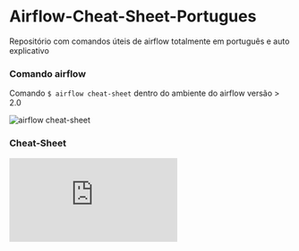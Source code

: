 # Airflow-Cheat-Sheet-Portugues


Repositório com comandos úteis de airflow totalmente em português e auto explicativo

### Comando airflow
Comando ```$ airflow cheat-sheet``` dentro do ambiente do airflow versão > 2.0

![airflow cheat-sheet](https://cdn-images-1.medium.com/max/2600/1*mwHnGkfhRYim67MXbf7tlA.gif)

### Cheat-Sheet

![airflow cheat-sheet](https://raw.githubusercontent.com/lopesdiego12/Airflow-Cheat-Sheet-Portugues/main/Airflow%20Cheat%20Sheet.pdf)
